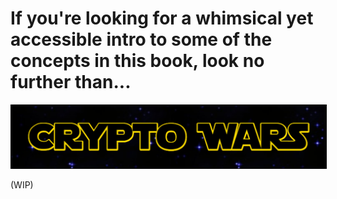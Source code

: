 <p align="center">
  <h1>
    If you're looking for a whimsical yet accessible intro to some of the concepts in this book, look no further than...
  </h1>
  <a href="https://burrrata.github.io/crypto_wars/">
    <img src="crypto_wars.png" style="border:1px solid black;max-width:100%;" alt="Crypto Wars!">
  </a>
</p>

(WIP)

